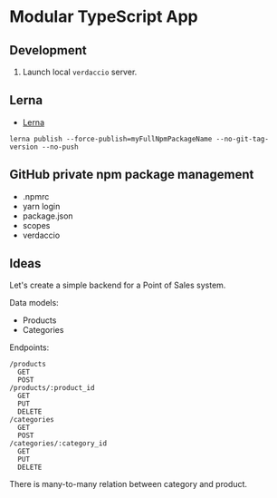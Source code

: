# Modular TypeScript App

## Development

1. Launch local `verdaccio` server.

## Lerna

- [Lerna](https://github.com/lerna/lerna)

```
lerna publish --force-publish=myFullNpmPackageName --no-git-tag-version --no-push
```

## GitHub private npm package management

- .npmrc
- yarn login
- package.json
- scopes
- verdaccio

## Ideas

Let's create a simple backend for a Point of Sales system.

Data models:

- Products
- Categories

Endpoints:

```
/products
  GET
  POST
/products/:product_id
  GET
  PUT
  DELETE
/categories
  GET
  POST
/categories/:category_id
  GET
  PUT
  DELETE
```

There is many-to-many relation between category and product.
